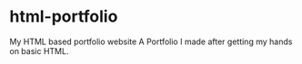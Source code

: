 # html-portfolio
My HTML based portfolio website
A Portfolio I made after getting my hands on basic HTML. 
